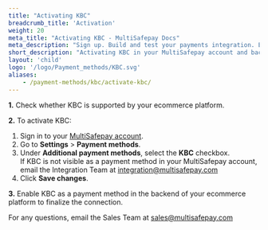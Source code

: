 ```yaml
---
title: "Activating KBC"
breadcrumb_title: 'Activation'
weight: 20
meta_title: "Activating KBC - MultiSafepay Docs"
meta_description: "Sign up. Build and test your payments integration. Explore our products and services. Use our API Reference, SDKs, and wrappers. Get support."
short_description: "Activating KBC in your MultiSafepay account and backend"
layout: 'child'
logo: '/logo/Payment_methods/KBC.svg'
aliases: 
    - /payment-methods/kbc/activate-kbc/
---
```


**1.** Check whether KBC is supported by your ecommerce platform.

**2.** To activate KBC:

1. Sign in to your [MultiSafepay account](https://merchant.multisafepay.com).
2. Go to **Settings** > **Payment methods**.
3. Under **Additional payment methods**, select the **KBC** checkbox.  
    If KBC is not visible as a payment method in your MultiSafepay account, email the Integration Team at <integration@multisafepay.com>
3. Click **Save changes**.  
  
**3.** Enable KBC as a payment method in the backend of your ecommerce platform to finalize the connection.

For any questions, email the Sales Team at <sales@multisafepay.com>




